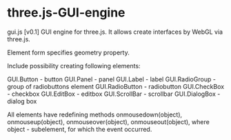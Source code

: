 # three.js-GUI-engine
gui.js [v0.1]
GUI engine for three.js. It allows create interfaces by WebGL via three.js.

Element form specifies geometry property.

Include possibility creating following elements:

GUI.Button - button 
GUI.Panel - panel 
GUI.Label - label 
GUI.RadioGroup - group of radiobuttons element 
GUI.RadioButton - radiobutton 
GUI.CheckBox - checkbox 
GUI.EditBox - editbox 
GUI.ScrollBar - scrollbar 
GUI.DialogBox - dialog box 

All elements have redefining methods onmousedown(object), onmouseup(object), onmouseover(object), onmouseout(object), where object - subelement, for which the event occurred.

